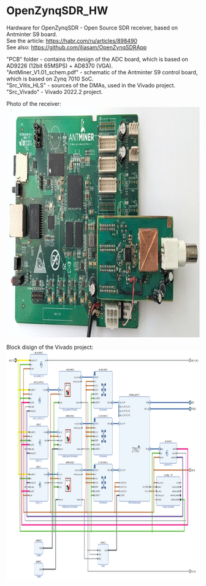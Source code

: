 # OpenZynqSDR_HW
Hardware for OpenZynqSDR - Open Source SDR receiver, based on Antminter S9 board.  
See the article: https://habr.com/ru/articles/898490      
See also: https://github.com/iliasam/OpenZynqSDRApp  
  
"PCB" folder - contains the design of the ADC board, which is based on AD9226 (12bit 65MSPS) + AD8370 (VGA).  
"AntMiner_V1.01_schem.pdf" - schematic of the Antminter S9 control board, which is based on Zynq 7010 SoC.  
"Src_Vitis_HLS" - sources of the DMAs, used in the Vivado project.  
"Src_Vivado" - Vivado 2022.2 project.  

Photo of the receiver:  
<img src="https://github.com/iliasam/OpenZynqSDR_HW/blob/main/antminer_pcb.jpg" height="600">  

Block disign of the Vivado project:
<img src="https://github.com/iliasam/OpenZynqSDR_HW/blob/main/design_sdr.png" height="600">  


